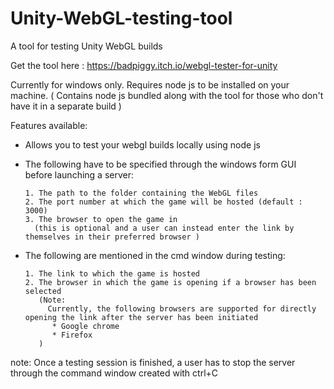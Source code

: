 # Unity-WebGL-testing-tool
A tool for testing Unity WebGL builds 

Get the tool here : https://badpiggy.itch.io/webgl-tester-for-unity

Currently for windows only. Requires node js to be installed on your machine. ( Contains node js bundled along with the tool for those who don't have it in a separate build )

Features available:
   - Allows you to test your webgl builds locally using node js
   - The following have to be specified through the windows form GUI before launching a server:
   
         1. The path to the folder containing the WebGL files
         2. The port number at which the game will be hosted (default : 3000)
         3. The browser to open the game in 
           (this is optional and a user can instead enter the link by themselves in their preferred browser )
   - The following are mentioned in the cmd window during testing:
   
         1. The link to which the game is hosted
         2. The browser in which the game is opening if a browser has been selected
            (Note:
              Currently, the following browsers are supported for directly opening the link after the server has been initiated
               * Google chrome
               * Firefox
            )
note:
   Once a testing session is finished, a user has to stop the server through the command window created with ctrl+C
